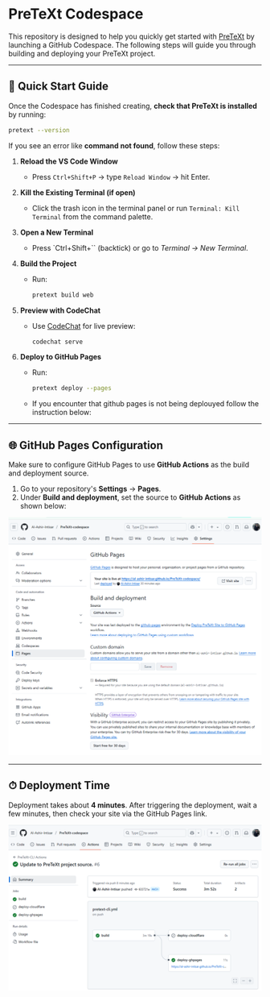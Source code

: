 # PreTeXt Codespace

This repository is designed to help you quickly get started with [PreTeXt](https://pretextbook.org) by launching a GitHub Codespace. The following steps will guide you through building and deploying your PreTeXt project.

---

## 🚀 Quick Start Guide
Once the Codespace has finished creating, **check that PreTeXt is installed** by running:

```bash
pretext --version
```
If you see an error like **command not found**, follow these steps:

1. **Reload the VS Code Window**
   - Press `Ctrl+Shift+P` → type `Reload Window` → hit Enter.

2. **Kill the Existing Terminal (if open)**
   - Click the trash icon in the terminal panel or run `Terminal: Kill Terminal` from the command palette.

3. **Open a New Terminal**
   - Press `Ctrl+Shift+\`` (backtick) or go to *Terminal → New Terminal*.

4. **Build the Project**
   - Run:
     ```bash
     pretext build web
     ```

5. **Preview with CodeChat**
   - Use [CodeChat](https://github.com/PreTeXtBook/pretext-cli/wiki/Live-preview-with-CodeChat) for live preview:
     ```bash
     codechat serve
     ```

6. **Deploy to GitHub Pages**
   - Run:
     ```bash
     pretext deploy --pages
     ```
   - If you encounter that github pages is not being deplouyed follow the instruction below:

---

## 🌐 GitHub Pages Configuration

Make sure to configure GitHub Pages to use **GitHub Actions** as the build and deployment source.

1. Go to your repository's **Settings** → **Pages**.
2. Under **Build and deployment**, set the source to **GitHub Actions** as shown below:

![GitHub Pages Source](README_images/image-pages_source.png)

---

## ⏱ Deployment Time

Deployment takes about **4 minutes**. After triggering the deployment, wait a few minutes, then check your site via the GitHub Pages link.

![GitHub Actions Deployment](README_images/image-actions-deployment.png)
